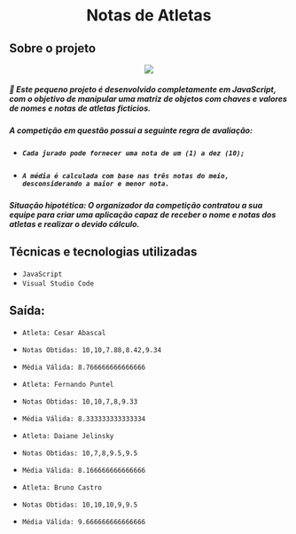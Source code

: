 <h1 align="center"> Notas de Atletas </h1>

## Sobre o projeto

<p align="center">
<img src="http://img.shields.io/static/v1?label=STATUS&message=EM%20DESENVOLVIMENTO&color=GREEN&style=for-the-badge"/>
</p>

<h5> 🔨 Este pequeno projeto é desenvolvido completamente em JavaScript, com o objetivo de manipular uma matriz de objetos com chaves e valores de nomes e notas de atletas ficticios.</h5>

##### A competição em questão possui a seguinte regra de avaliação:

+ ##### ``Cada jurado pode fornecer uma nota de um (1) a dez (10);``
+ ##### ``A média é calculada com base nas três notas do meio, desconsiderando a maior e menor nota.``

##### Situação hipotética: O organizador da competição contratou a sua equipe para criar uma aplicação capaz de receber o nome e notas dos atletas e realizar o devido cálculo.

## Técnicas e tecnologias utilizadas

- ``JavaScript``
- ``Visual Studio Code``

## Saída:

- ``Atleta: Cesar Abascal``
- ``Notas Obtidas: 10,10,7.88,8.42,9.34``
- ``Média Válida: 8.766666666666666``

- ``Atleta: Fernando Puntel``
- ``Notas Obtidas: 10,10,7,8,9.33``
- ``Média Válida: 8.333333333333334``

- ``Atleta: Daiane Jelinsky``
- ``Notas Obtidas: 10,7,8,9.5,9.5``
- ``Média Válida: 8.166666666666666``

- ``Atleta: Bruno Castro``
- ``Notas Obtidas: 10,10,10,9,9.5``
- ``Média Válida: 9.666666666666666``
